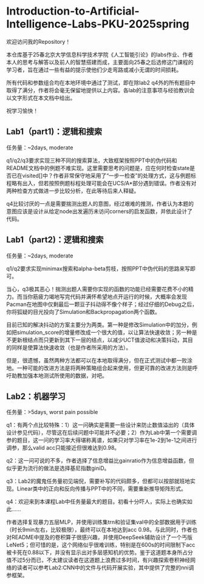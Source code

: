 # Introduction-to-Artificial-Intelligence-Labs-PKU-2025spring

欢迎访问我的Repository！  

本仓库基于25春北京大学信息科学技术学院《人工智能引论》的labs作业、作者本人的思考与解答以及前人的智慧搭建而成，主要面向25春之后选修这门课程的学习者，旨在通过一些有益的提示使他们少走弯路或减小无谓的时间损耗。  

所有代码和参数组合均在本地环境中通过了测试，即在除lab2 q4外的所有题目中取得了满分，作者将会毫无保留地提供以上内容。各lab的注意事项与经验教训会以文字形式在本文档中给出。  

祝学习愉快！

## Lab1（part1)：逻辑和搜索

任务量：~2days, moderate

q1/q2/q3要求实现三种不同的搜索算法，大致框架按照PPT中的伪代码和README文档中的例题不难实现。这里需要思考的问题是，应在何时检查state是否已在visited[]中？作者非常保守地采用了“一步一检查”的处理方式，这与例题标程略有出入，但若按照例题标程处理可能会在UCS/A*部分遇到错误。作者没有对两种检查方式做进一步比较分析，在此等待后来人释疑。

q4比较讨厌的一点是需要揣测出题人的意图，经过艰难的推测，作者认为本题的意图应该是设计从给定node出发遍历未访问corners的启发函数，并依此设计了代码。

## Lab1（part2)：逻辑和搜索

任务量：~2days, moderate

q1/q2要求实现minimax搜索和alpha-beta剪枝，按照PPT中伪代码的思路来写即可。  

当心，q3极其恶心！揣测出题人需要你实现的函数的功能已经需要花费不小的精力。而当你筋疲力竭地写完代码并满怀希望地点开运行的时候，大概率会发现Pacman在地图中仅剩最后一颗豆子抖动得不像个样子；经过仔细的Debug之后，你将狐疑的目光投向了Simulation和Backpropagation两个函数。  

目前已知的解决抖动的方案主要分为两类。第一种是修改Simulation中的加分，例如把simulation_score的增量修改成一个很大的值，以让算法快速收敛；另一种是不更新根结点而只更新到其下一层的结点，以减少UCT值波动和决策抖动，其目的同样是使算法快速收敛（也是作者所采用的方法）。  

但是，很遗憾，虽然两种方法都可以在本地取得满分，但在正式测试中都一败涂地。一种可能的改进方法是将两种策略组合起来使用，但更可靠的改进方法则是呼吁助教加强本地测试所使用的数据，对吧。

## Lab2：机器学习  

任务量：>5days, worst pain possible  

q1：有两个点比较特殊：1）这一问确实是需要一些设计来防止数值溢出的（具体设计参见代码），尽管这在后续问题中可能并不必要；2）作为Lab中第一个需要调参的题目，这一问的学习率大得堪称离谱，如果只对学习率在1e-2到1e-1之间进行调参，那么valid acc只能接近但很难达到0.98。  

q2：这一问可说的不多，作者选择了信息增益比gainratio作为信息增益函数，但似乎更为流行的做法是选择基尼指数giniD。

q3：Lab2的魔鬼任务量初见端倪，需要补写的代码颇多，但都可以按部就班地实现。Linear类中的正向和反向传播与PPT中的不同，需要重新推导矩阵形式。  

q4：欢迎来到本课程Lab中任务量最大的题目。初看十分吓人，实际上也确实如此......  

作者选择复现暴力五层MLP，并使用训练集trn和验证集val中的全部数据用于训练（时长9min左右，比较极限），最终可以在本地达到acc 0.98。与此同时，作者也对README中提及的卷积算子很感兴趣，并使用DeepSeek辅助设计了一个丐版LeNet5；但可惜的是，这个网络似乎很难训练，特别是在600s的时间限制下acc被卡死在0.88以下，并没有显示出对多层感知机的优势。鉴于这道题本身所占分值不过5分而已，不太建议读者在这道题上浪费过多时间，有兴趣探索卷积神经网络的读者可以参考Lab2:CNN中的文件与代码开展实验，其中提供了完整的nni调参框架。
